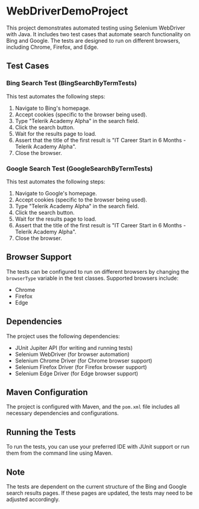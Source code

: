 # WebDriverDemoProject

This project demonstrates automated testing using Selenium WebDriver with Java. It includes two test cases that automate search functionality on Bing and Google. The tests are designed to run on different browsers, including Chrome, Firefox, and Edge.

## Test Cases

### Bing Search Test (BingSearchByTermTests)

This test automates the following steps:
1. Navigate to Bing's homepage.
2. Accept cookies (specific to the browser being used).
3. Type "Telerik Academy Alpha" in the search field.
4. Click the search button.
5. Wait for the results page to load.
6. Assert that the title of the first result is "IT Career Start in 6 Months - Telerik Academy Alpha".
7. Close the browser.

### Google Search Test (GoogleSearchByTermTests)

This test automates the following steps:
1. Navigate to Google's homepage.
2. Accept cookies (specific to the browser being used).
3. Type "Telerik Academy Alpha" in the search field.
4. Click the search button.
5. Wait for the results page to load.
6. Assert that the title of the first result is "IT Career Start in 6 Months - Telerik Academy Alpha".
7. Close the browser.

## Browser Support

The tests can be configured to run on different browsers by changing the `browserType` variable in the test classes. Supported browsers include:
- Chrome
- Firefox
- Edge

## Dependencies

The project uses the following dependencies:
- JUnit Jupiter API (for writing and running tests)
- Selenium WebDriver (for browser automation)
- Selenium Chrome Driver (for Chrome browser support)
- Selenium Firefox Driver (for Firefox browser support)
- Selenium Edge Driver (for Edge browser support)

## Maven Configuration

The project is configured with Maven, and the `pom.xml` file includes all necessary dependencies and configurations.

## Running the Tests

To run the tests, you can use your preferred IDE with JUnit support or run them from the command line using Maven.

## Note

The tests are dependent on the current structure of the Bing and Google search results pages. If these pages are updated, the tests may need to be adjusted accordingly.
